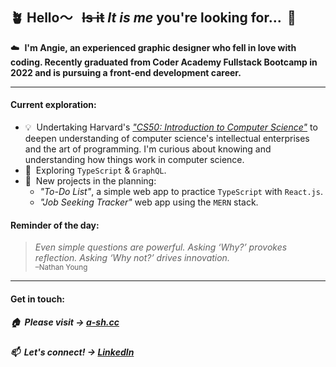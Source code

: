 ## 🪴 Hello〜&nbsp;&nbsp; <s>Is it</s> *It is me* you're looking for... &nbsp;🎵

☁️&nbsp;  **I'm Angie, an experienced graphic designer who fell in love with coding. Recently graduated from Coder Academy Fullstack Bootcamp in 2022 and is pursuing a front-end development career.**

---
#### Current exploration:

- 💡&nbsp; Undertaking Harvard's [*"CS50: Introduction to Computer Science"*](https://pll.harvard.edu/course/cs50-introduction-computer-science?delta=0) to deepen understanding of computer science's intellectual enterprises and the art of programming. I'm curious about knowing and understanding how things work in computer science.
- 🔭&nbsp; Exploring `TypeScript` & `GraphQL`.
- 🌱&nbsp; New projects in the planning:
  - *"To-Do List"*, a simple web app to practice `TypeScript` with `React.js`.
  - *"Job Seeking Tracker"* web app using the `MERN` stack.


#### Reminder of the day:
> *Even simple questions are powerful. Asking ‘Why?’ provokes reflection. Asking ‘Why not?’ drives innovation.*
<br/><sub>–Nathan Young</sub>

---
#### Get in touch:

##### 🏠&nbsp; Please visit → [a-sh.cc](https://www.a-sh.cc)

##### 📫&nbsp;  Let's connect! →  [LinkedIn](https://www.linkedin.com/in/angiehentri/)
